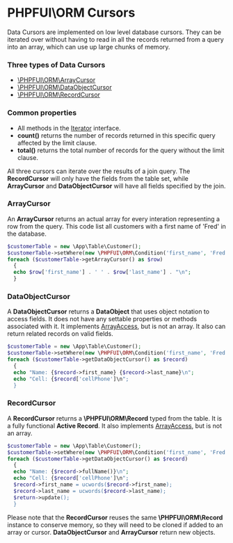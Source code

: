 # PHPFUI\ORM Cursors
Data Cursors are implemented on low level database cursors. They can be iterated over without having to read in all the records returned from a query into an array, which can use up large chunks of memory.

### Three types of Data Cursors
- [\PHPFUI\ORM\ArrayCursor](http://phpfui.com/?n=PHPFUI%5CORM&c=ArrayCursor)
- [\PHPFUI\ORM\DataObjectCursor](http://phpfui.com/?n=PHPFUI%5CORM&c=DataObjectCursor)
- [\PHPFUI\ORM\RecordCursor](http://phpfui.com/?n=PHPFUI%5CORM&c=RecordCursor)

### Common properties
- All methods in the [Iterator](https://www.php.net/manual/en/class.iterator.php) interface.
- **count()** returns the number of records returned in this specific query affected by the limit clause.
- **total()** returns the total number of records for the query without the limit clause.

All three cursors can iterate over the results of a join query.  The **RecordCursor** will only have the fields from the table set, while **ArrayCursor** and **DataObjectCursor** will have all fields specified by the join.

### ArrayCursor
An **ArrayCursor** returns an actual array for every interation representing a row from the query. This code list all customers with a first name of 'Fred' in the database.
```php
$customerTable = new \App\Table\Customer();
$customerTable->setWhere(new \PHPFUI\ORM\Condition('first_name', 'Fred'));
foreach ($customerTable->getArrayCursor() as $row)
  {
  echo $row['first_name'] . ' ' . $row['last_name'] . "\n";
  }
```
### DataObjectCursor
A **DataObjectCursor** returns a **DataObject** that uses object notation to access fields. It does not have any settable properties or methods associated with it. It implements [ArrayAccess](https://www.php.net/manual/en/class.arrayaccess.php), but is not an array.  It also can return related records on valid fields.
```php
$customerTable = new \App\Table\Customer();
$customerTable->setWhere(new \PHPFUI\ORM\Condition('first_name', 'Fred'));
foreach ($customerTable->getDataObjectCursor() as $record)
  {
  echo "Name: {$record->first_name} {$record->last_name}\n";
  echo "Cell: {$record['cellPhone']\n";
  }
```
### RecordCursor
A **RecordCursor** returns a **\PHPFUI\ORM\Record** typed from the table. It is a fully functional **Active Record**. It also implements [ArrayAccess](https://www.php.net/manual/en/class.arrayaccess.php), but is not an array.
```php
$customerTable = new \App\Table\Customer();
$customerTable->setWhere(new \PHPFUI\ORM\Condition('first_name', 'Fred'));
foreach ($customerTable->getDataObjectCursor() as $record)
  {
  echo "Name: {$record->fullName()}\n";
  echo "Cell: {$record['cellPhone']\n";
  $record->first_name = ucwords($record->first_name);
  $record->last_name = ucwords($record->last_name);
  $return->update();
  }
```

Please note that the **RecordCursor** reuses the same **\PHPFUI\ORM\Record** instance to conserve memory, so they will need to be cloned if added to an array or cursor.  **DataObjectCursor** and **ArrayCursor** return new objects.

